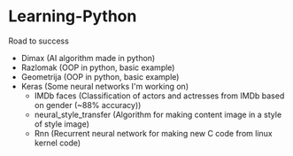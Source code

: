 # Learning-Python
Road to success

* Dimax (AI algorithm made in python)
* Razlomak (OOP in python, basic example)
* Geometrija (OOP in python, basic example)
* Keras (Some neural networks I'm working on)
  * IMDb faces (Classification of actors and actresses from IMDb based on gender (~88% accuracy))
  * neural_style_transfer (Algorithm for making content image in a style of style image)
  * Rnn (Recurrent neural network for making new C code from linux kernel code)
